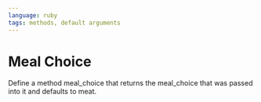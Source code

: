 ```yaml
---
language: ruby
tags: methods, default arguments
---
```


# Meal Choice

Define a method meal_choice that returns the meal_choice that was passed into it and defaults to meat.

